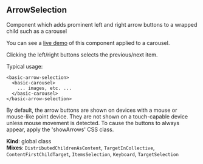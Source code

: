 <a name="ArrowSelection"></a>
## ArrowSelection
Component which adds prominent left and right arrow buttons to a
wrapped child such as a carousel

You can see a [live demo](http://basicwebcomponents.org/basic-web-components/packages/basic-carousel/carouselWithArrows.html)
of this component applied to a carousel.

Clicking the left/right buttons selects the previous/next item.

Typical usage:

    <basic-arrow-selection>
      <basic-carousel>
        ... images, etc. ...
      </basic-carousel>
    </basic-arrow-selection>

By default, the arrow buttons are shown on devices with a mouse or mouse-like
point device. They are not shown on a touch-capable device unless mouse
movement is detected. To cause the buttons to always appear, apply the
'showArrows' CSS class.

**Kind**: global class  
**Mixes**: <code>DistributedChildrenAsContent</code>, <code>TargetInCollective</code>, <code>ContentFirstChildTarget</code>, <code>ItemsSelection</code>, <code>Keyboard</code>, <code>TargetSelection</code>  
